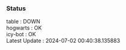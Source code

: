 ### Status


table : DOWN  
hogwarts : OK  
icy-bot : OK  
Latest Update : 2024-07-02 00:40:38.135883
